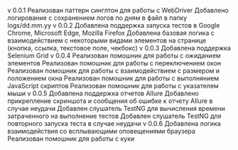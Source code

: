 v 0.0.1
    Реализован паттерн синглтон для работы с WebDriver
    Добавлено логирование с сохранением логов по дням в файл в папку logs/dd.mm.yy 
v 0.0.2
    Добавлена поддержка запуска тестов в Google Chrome, Microsoft Edge, Mozilla Firefox
    Добавлена базовая логика с взаимодействием с некоторыми видами элементов на странице (кнопка, ссылка, текстовое поле, чекбокс)
v 0.0.3
    Добавлена поддержка Selenium Grid
v 0.0.4
    Реализован помошник для работы с ожиданием элементов
    Реализован помошник для работы с переключением окон
    Реализован помошник для работы с взаимодействием с размером и положением окна
    Реализован помошник для работы с выполнянием JavaScript скриптов
    Реализован помошник для работы с указателем мыши
v 0.0.5
    Добавлена поддержка отчетов Allure
    Добавлено прикрепление скриншота и сообщения об ошибке к отчету Allure в случае неудачи
    Добавлен слушатель TestNG для вычисления времени затраченного на выполнение тестов
    Добавлен слушатель TestNG для повторного запуска теста в случае неудачи
v 0.0.6
    Добавлена логика взаимодействия со всплывающими оповещениями браузера
    Реализован помошник для работы с куки